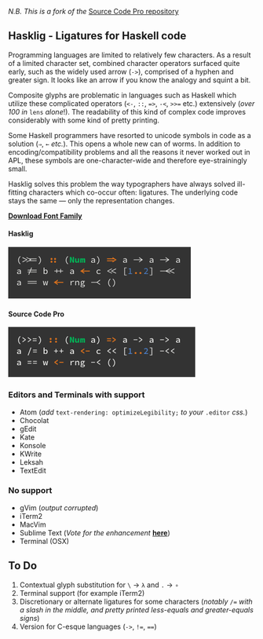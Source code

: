 _N.B. This is a fork of the_ [Source Code Pro repository](https://github.com/adobe/source-code-pro)

## Hasklig - Ligatures for Haskell code

Programming languages are limited to relatively few characters. As a result of a limited character set, combined character operators surfaced quite early, such as the widely used arrow (`->`), comprised of a hyphen and greater sign. It looks like an arrow if you know the analogy and squint a bit.

Composite glyphs are problematic in languages such as Haskell which utilize these complicated operators (`<-`, `::`, `=>`, `-<`, `>>=` etc.) extensively (_over 100 in_ `lens` _alone_!). The readability of this kind of complex code improves considerably with some kind of pretty printing.

Some Haskell programmers have resorted to unicode symbols in code as a solution (`⇒`, `←` _etc._). This opens a whole new can of worms. In addition to encoding/compatibility problems and all the reasons it never worked out in APL, these symbols are one-character-wide and therefore eye-strainingly small.

Hasklig solves this problem the way typographers have always solved ill-fitting characters which co-occur often: ligatures. The underlying code stays the same — only the representation changes.

[**Download Font Family**](https://github.com/i-tu/Hasklig/releases/download/v0.2/Hasklig_0.2.zip)

#### Hasklig
![Hasklig Sample](hasklig_example.png?raw=true)

#### Source Code Pro
![Source Code Pro Sample](SourceCodeProSample.png?raw=true)

### Editors and Terminals with support
+ Atom (_add_ `text-rendering: optimizeLegibility;` _to your_ `.editor` _css._)
+ Chocolat
+ gEdit
+ Kate
+ Konsole
+ KWrite
+ Leksah
+ TextEdit

### No support
- gVim (_output corrupted_)
- iTerm2
- MacVim
- Sublime Text (_Vote for the enhancement_ [**here**](http://sublimetext.userecho.com/topic/433445-/))
- Terminal (OSX)

## To Do
1. Contextual glyph substitution for `\` → `λ` and `.` → `∘`
2. Terminal support (for example iTerm2)
3. Discretionary or alternate ligatures for some characters (_notably_ `/=` _with a slash in the middle, and pretty printed less-equals and greater-equals signs_)
4. Version for C-esque languages (`->`, `!=`, `==`)
